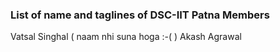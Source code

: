 ### List of name and taglines of DSC-IIT Patna Members 

Vatsal Singhal ( naam nhi suna hoga :-( )
Akash Agrawal
